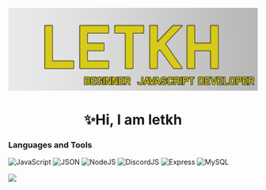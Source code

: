 ![Header](https://github.com/letkh/letkh/blob/main/assets/header.png)
<h1 align="center">✨Hi, I am letkh</h1>    

### Languages and Tools
![JavaScript](https://img.shields.io/badge/-JavaScript-000000?style=for-the-badge&logo=javascript)
![JSON](https://img.shields.io/badge/-json-000000?style=for-the-badge&logo=json)
![NodeJS](https://img.shields.io/badge/-Nodejs-000000?style=for-the-badge&logo=nodedotjs)
![DiscordJS](https://img.shields.io/badge/-discordjs-000000?style=for-the-badge&logo=discord)
![Express](https://img.shields.io/badge/-express-000000?style=for-the-badge&logo=express)
![MySQL](https://img.shields.io/badge/-mysql-000000?style=for-the-badge&logo=mysql)


  <a href="https://github.com/anuraghazra/github-readme-stats" title="Go to Source">
    <img height=175 align="center" src="https://github-readme-stats.vercel.app/api?username=letkh&show_icons=true&theme=gotham">
  </a>

